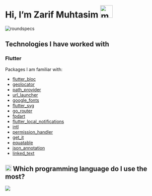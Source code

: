 # Hi, I’m Zarif Muhtasim <img alt="mario wave retro game" title="mario wave retro game" loading="lazy" src="https://emojis.slackmojis.com/emojis/images/1643515397/14160/mario_wave.gif?1643515397" width="40">

<img src="https://komarev.com/ghpvc/?username=roundspecs&label=Profile%20views&color=0e75b6&style=flat" alt="roundspecs" />

## Technologies I have worked with
### Flutter
Packages I am familiar with:
- [flutter_bloc](https://pub.dev/packages/flutter_bloc)
- [geolocator](https://pub.dev/packages/geolocator)
- [path_provider](https://pub.dev/packages/path_provider)
- [url_launcher](https://pub.dev/packages/url_launcher)
- [google_fonts](https://pub.dev/packages/google_fonts)
- [flutter_svg](https://pub.dev/packages/flutter_svg)
- [go_router](https://pub.dev/packages/go_router)
- [fpdart](https://pub.dev/packages/fpdart)
- [flutter_local_notifications](https://pub.dev/packages/flutter_local_notifications)
- [intl](https://pub.dev/packages/intl)
- [permission_handler](https://pub.dev/packages/permission_handler)
- [get_it](https://pub.dev/packages/get_it)
- [equatable](https://pub.dev/packages/equatable)
- [json_annotation](https://pub.dev/packages/json_annotation)
- [linked_text](https://pub.dev/packages/linked_text)


## <img width="20" src="https://emojis.slackmojis.com/emojis/images/1643514658/6631/workingonit.gif?1643514658"> Which programming language do I use the most?</summary>
<img align='left' src="https://github-readme-stats.vercel.app/api/top-langs?username=roundspecs&count_private=true&show_icons=true&theme=github_dark&hide_border=true&title_color=ffffff&bg_color=35,f0a161,eb6776,c75edd,9860f0,5f67dc&text_color=ffffff">